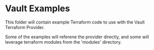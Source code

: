 # Vault Examples
This folder will contain example Terraform code to use with the Vault Terraform Provider.

Some of the examples will referene the provider directly, and some will leverage terraform modules from the 'modules' directory.